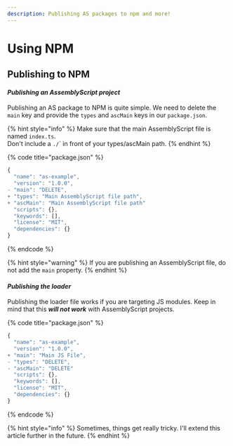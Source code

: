 ```yaml
---
description: Publishing AS packages to npm and more!
---
```


# Using NPM

## Publishing to NPM

#### _Publishing an AssemblyScript project_

Publishing an AS package to NPM is quite simple. We need to delete the `main` key and provide the `types` and `ascMain` keys in our `package.json`.

{% hint style="info" %}
Make sure that the main AssemblyScript file is named `index.ts`.  
Don't include a `./`\` in front of your types/ascMain path.
{% endhint %}

{% code title="package.json" %}

```javascript
{
  "name": "as-example",
  "version": "1.0.0",
- "main": "DELETE",
+ "types": "Main AssemblyScript file path",
+ "ascMain": "Main AssemblyScript file path"
  "scripts": {},
  "keywords": [],
  "license": "MIT",
  "dependencies": {}
}
```

{% endcode %}

{% hint style="warning" %}
If you are publishing an AssemblyScript file, do not add the `main` property.
{% endhint %}

#### _Publishing the loader_

Publishing the loader file works if you are targeting JS modules. Keep in mind that this **_will not work_** with AssemblyScript projects.

{% code title="package.json" %}

```javascript
{
  "name": "as-example",
  "version": "1.0.0",
+ "main": "Main JS File",
- "types": "DELETE",
- "ascMain": "DELETE"
  "scripts": {},
  "keywords": [],
  "license": "MIT",
  "dependencies": {}
}
```

{% endcode %}

{% hint style="info" %}
Sometimes, things get really tricky. I'll extend this article further in the future.
{% endhint %}
